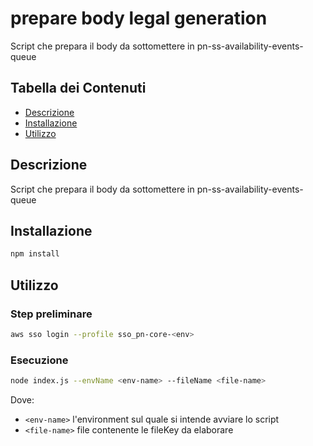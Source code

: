# prepare body legal generation

Script che prepara il body da sottomettere in pn-ss-availability-events-queue

## Tabella dei Contenuti

- [Descrizione](#descrizione)
- [Installazione](#installazione)
- [Utilizzo](#utilizzo)

## Descrizione

Script che prepara il body da sottomettere in pn-ss-availability-events-queue

## Installazione

```bash
npm install
```

## Utilizzo
### Step preliminare

```bash
aws sso login --profile sso_pn-core-<env>
```

### Esecuzione
```bash
node index.js --envName <env-name> --fileName <file-name> 
```
Dove:
- `<env-name>` l'environment sul quale si intende avviare lo script
- `<file-name>` file contenente le fileKey da elaborare